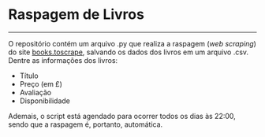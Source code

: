 # Raspagem de Livros
---

O repositório contém um arquivo .py que realiza a raspagem (*web scraping*) do site [books.toscrape](http://books.toscrape.com/), salvando os dados dos livros em um arquivo .csv. Dentre as informações dos livros:

- Título
- Preço (em £)
- Avaliação
- Disponibilidade

Ademais, o script está agendado para ocorrer todos os dias às 22:00, sendo que a raspagem é, portanto, automática.
